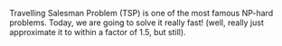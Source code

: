 Travelling Salesman Problem (TSP) is one of the most famous
NP-hard problems. Today, we are going to solve it really fast!
(well, really just approximate it to within a factor of 1.5, but
 still).
